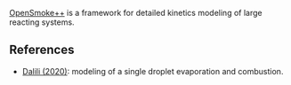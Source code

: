 [OpenSmoke++](https://www.opensmokepp.polimi.it/) is a framework for detailed kinetics modeling of large reacting systems.

## References

- [Dalili (2020)](https://www.tandfonline.com/doi/full/10.1080/13647830.2020.1800823): modeling of a single droplet evaporation and combustion.